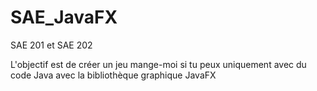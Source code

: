 # SAE_JavaFX
SAE 201 et SAE 202

L'objectif est de créer un jeu mange-moi si tu peux uniquement avec du code Java avec la bibliothèque graphique JavaFX
